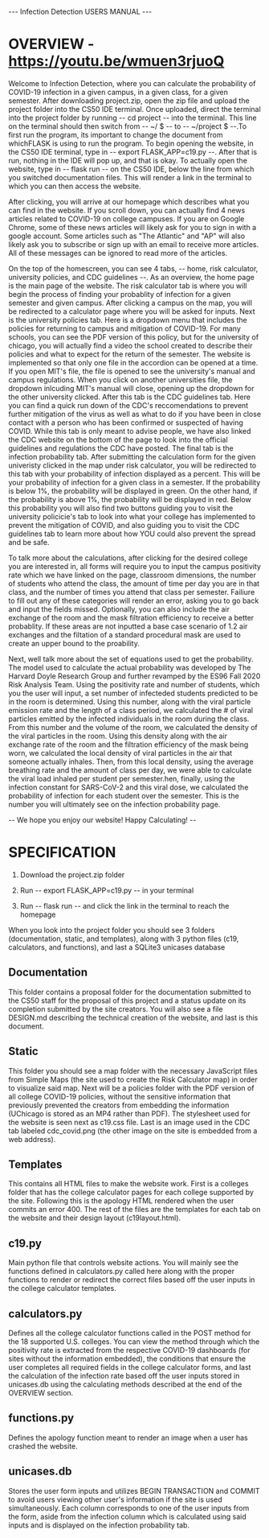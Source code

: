 --- Infection Detection USERS MANUAL ---

# OVERVIEW - https://youtu.be/wmuen3rjuoQ

Welcome to Infection Detection, where you can calculate the probability of COVID-19 infection in a given campus, in a given class, for a given semester. After downloading project.zip, open the zip file and upload the project folder
into the CS50 IDE terminal. Once uploaded, direct the terminal into the project folder by running -- cd project -- into the terminal. This line on the terminal should then switch from -- ~/ $ -- to -- ~/project $ --.To first run
the program, its important to change the document from whichFLASK is using to run the program. To begin opening the website, in the CS50 IDE terminal, type in -- export FLASK_APP=c19.py --. After that is run, nothing in the IDE
will pop up, and that is okay. To actually open the website, type in -- flask run -- on the CS50 IDE, below the line from which you switched documentation files. This will render a link in the terminal
to which you can then access the website.

After clicking, you will arrive at our homepage which describes what you can find in the website. If you scroll down, you can actually find 4 news articles related to COVID-19 on college campuses. If you are on Google Chrome, some
of these news articles will likely ask for you to sign in with a google account. Some articles such as "The Atlantic" and "AP" will also likely ask you to subscribe or sign up with an email to receive more articles.
All of these messages can be ignored to read more of the articles.

On the top of the homescreen, you can see 4 tabs, -- home, risk calculator, university policies, and CDC guidelines --. As an overview, the home page is the main page of the website. The risk calculator tab is where you will begin the process
of finding your probablity of infection for a given semester and given campus. After clicking a campus on the map, you will be redirected to a calculator page where you will be asked for inputs. Next is the university policies tab.
Here is a dropdown menu that includes the policies for returning to campus and mitigation of COVID-19. For many schools, you can see the PDF version of this policy, but for the university of chicago, you will actually find a video
the school created to describe their policies and what to expect for the return of the semester. The website is implemented so that only one file in the accordion can be opened at a time. If you open MIT's file, the file is opened
to see the university's manual and campus regulations. When you click on another universities file, the dropdown inlcuding MIT's manual will close, opening up the dropdown for the other university clicked. After this tab is the CDC
guidelines tab. Here you can find a quick run down of the CDC's reccomendations to prevent further mitigation of the virus as well as what to do if you have been in close contact with a person who has been confirmed or suspected
of having COVID. While this tab is only meant to advise people, we have also linked the CDC website on the bottom of the page to look into the official guidelines and regulations the CDC have posted. The final tab is the infection
probability tab. After submitting the calculation form for the given univeristy clicked in the map under risk calculator, you will be redirected to this tab with your probability of infection displayed as a percent. This will be your
probability of infection for a given class in a semester. If the probability is below 1%, the probability will be displayed in green. On the other hand, if the probability is above 1%, the probability will be displayed in red. Below
this probability you will also find two buttons guiding you to visit the university policicie's tab to look into what your college has implemented to prevent the mitigation of COVID, and also guiding you to visit the CDC guidelines
tab to learn more about how YOU could also prevent the spread and be safe.

To talk more about the calculations, after clicking for the desired college you are interested in, all forms will require you to input the campus positivity rate which we have linked on the page, classroom dimensions, the number of students who attend the class, the amount of time per day you
are in that class, and the number of times you attend that class per semester. Failiure to fill out any of these categories will render an error, asking you to go back and input the fields missed. Optionally, you can also include
the air exchange of the room and the mask filtration efficiency to receive a better probablity. If these areas are not inputted a base case scenario of 1.2 air exchanges and the filtation of a standard procedural mask are used to
create an upper bound to the proability.

Next, well talk more about the set of equations used to get the probability. The model used to calculate the actual probability was developed by The Harvard Doyle Research Group and further revamped by the ES96 Fall 2020
Risk Analysis Team. Using the positivity rate and number of students, which you the user will input, a set number of infecteded students predicted to be in the room is determined. Using this number, along with the viral
particle emission rate and the length of a class period, we calculated the # of viral particles emitted by the infected individuals in the room during the class. From this number and the volume of the room, we calculated
the density of the viral particles in the room. Using this density along with the air exchange rate of the room and the filtration efficiency of the mask being worn, we calculated the local density of viral particles in
the air that someone actually inhales. Then, from this local density, using the average breathing rate and the amount of class per day, we were able to calculate the viral load inhaled per student per semester.hen, finally,
using the infection constant for SARS-CoV-2 and this viral dose, we calculated the probability of infection for each student over the semester. This is the number you will ultimately see on the infection probability page.


-- We hope you enjoy our website! Happy Calculating! --

# SPECIFICATION

1) Download the project.zip folder

2) Run -- export FLASK_APP=c19.py -- in your terminal

3) Run -- flask run -- and click the link in the terminal to reach the homepage

When you look into the project folder you should see 3 folders (documentation, static, and templates), along with 3 python files (c19, calculators, and functions), and last a SQLite3 unicases database

## Documentation
This folder contains a proposal folder for the documentation submitted to the CS50 staff for the proposal of this project and a status update on its completion submitted by the site creators. You will also see a file
DESIGN.md describing the technical creation of the website, and last is this document.

## Static
This folder you should see a map folder with the necessary JavaScript files from Simple Maps (the site used to create the Risk Calculator map) in order to visualize said map. Next will be a policies folder with the PDF
version of all college COVID-19 policies, without the sensitive information that previously prevented the creators from embedding the information (UChicago is stored as an MP4 rather than PDF). The stylesheet used
for the website is seen next as c19.css file. Last is an image used in the CDC tab labeled cdc_covid.png (the other image on the site is embedded from a web address).

## Templates
This contains all HTML files to make the website work. First is a colleges folder that has the college calculator pages for each college supported by the site. Following this is the apology HTML rendered when the user
commits an error 400. The rest of the files are the templates for each tab on the website and their design layout (c19layout.html).

## c19.py
Main python file that controls website actions. You will mainly see the functions defined in calculators.py called here along with the proper functions to render or redirect the correct files based off the user
inputs in the college calculator templates.

## calculators.py
Defines all the college calculator functions called in the POST method for the 18 supported U.S. colleges. You can view the method through which the positivity rate is extracted from the respective COVID-19
dashboards (for sites without the information embedded), the conditions that ensure the user completes all required fields in the college calculator forms, and last the calculation of the infection rate based off the
user inputs stored in unicases.db using the calculating methods described at the end of the OVERVIEW section.

## functions.py
Defines the apology function meant to render an image when a user has crashed the website.

## unicases.db
Stores the user form inputs and utilizes BEGIN TRANSACTION and COMMIT to avoid users viewing other user's information if the site is used simultaneously. Each column corresponds to one of the user inputs from the form,
aside from the infection column which is calculated using said inputs and is displayed on the infection probability tab.